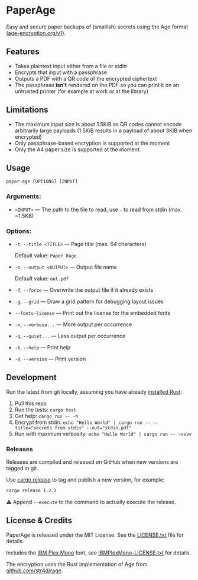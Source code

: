 # PaperAge

Easy and secure paper backups of (smallish) secrets using the Age format ([age-encryption.org/v1](https://age-encryption.org/v1)).

## Features

* Takes plaintext input either from a file or stdin
* Encrypts that input with a passphrase
* Outputs a PDF with a QR code of the encrypted ciphertext
* The passphrase **isn't** rendered on the PDF so you can print it on an untrusted printer (for example at work or at the library)

## Limitations

* The maximum input size is about 1.5KiB as QR codes cannot encode arbitrarily large payloads (1.5KiB results in a payload of about 3KiB when encrypted)
* Only passphrase-based encryption is supported at the moment
* Only the A4 paper size is supported at the moment

## Usage

```
paper-age [OPTIONS] [INPUT]
```

### **Arguments:**

* `<INPUT>` — The path to the file to read, use `-` to read from stdin (max. ~1.5KB)

### **Options:**

* `-t`, `--title <TITLE>` — Page title (max. 64 characters)

  Default value: `Paper Rage`
* `-o`, `--output <OUTPUT>` — Output file name

  Default value: `out.pdf`
* `-f`, `--force` — Overwrite the output file if it already exists
* `-g`, `--grid` — Draw a grid pattern for debugging layout issues
* `--fonts-license` — Print out the license for the embedded fonts
* `-v`, `--verbose...` — More output per occurrence
* `-q`, `--quiet...` — Less output per occurrence
* `-h`, `--help` — Print help
* `-V`, `--version` — Print version

## Development

Run the latest from git locally, assuming you have already [installed Rust](https://www.rust-lang.org/learn/get-started):

1. Pull this repo
2. Run the tests: `cargo test`
3. Get help: `cargo run -- -h`
4. Encrypt from stdin: `echo "Hello World" | cargo run -- --title="secrets from stdin" --out="stdin.pdf"`
5. Run with maximum verbosity:  `echo "Hello World" | cargo run -- -vvvv`

### Releases

Releases are compiled and released on GitHub when new versions are tagged in git.

Use [cargo release](https://github.com/crate-ci/cargo-release) to tag and publish a new version, for example:

```sh
cargo release 1.2.3
```

⚠️ Append `--execute` to the command to actually execute the release.

## License & Credits

PaperAge is released under the MIT License. See the [LICENSE.txt](LICENSE.txt) file for details.

Includes the [IBM Plex Mono](https://www.ibm.com/plex/) font, see [IBMPlexMono-LICENSE.txt](src/assets/fonts/IBMPlexMono-LICENSE.txt) for details.

The encryption uses the Rust implementation of Age from [github.com/str4d/rage](https://github.com/str4d/rage).
